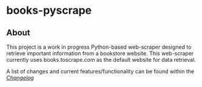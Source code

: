 # books-pyscrape

## About

This project is a work in progress Python-based web-scraper designed to retrieve important information from a bookstore website.
This web-scraper currently uses books.toscrape.com as the default website for data retrieval.

A list of changes and current features/functionality can be found within the *[Changelog](https://github.com/Wolfed9902/books-pyscrape/blob/master/CHANGELOG.md)*
